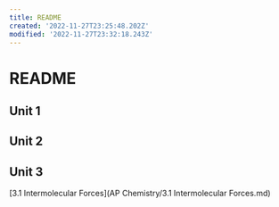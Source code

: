```yaml
---
title: README
created: '2022-11-27T23:25:48.202Z'
modified: '2022-11-27T23:32:18.243Z'
---
```


# README
 
## Unit 1

## Unit 2

## Unit 3
[3.1 Intermolecular Forces](AP Chemistry/3.1 Intermolecular Forces.md)
